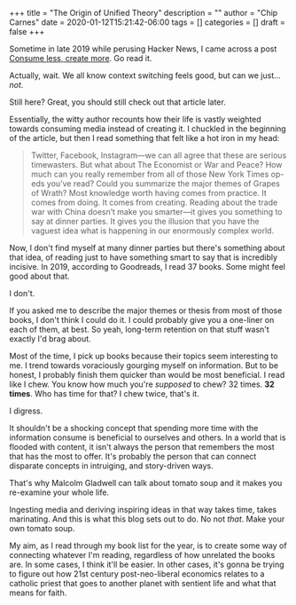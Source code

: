 +++
title = "The Origin of Unified Theory"
description = ""
author = "Chip Carnes"
date = 2020-01-12T15:21:42-06:00
tags = []
categories = []
draft = false
+++

Sometime in late 2019 while perusing Hacker News, I came across a post [Consume less, create more](https://tjcx.me/posts/consumption-distraction/).  Go read it.

Actually, wait.  We all know context switching feels good, but can we just... _not_.

Still here? Great, you should still check out that article later.

Essentially, the witty author recounts how their life is vastly weighted towards consuming media instead of creating it.  I chuckled in the beginning of the article, but then I read something that felt like a hot iron in my head:

> Twitter, Facebook, Instagram—we can all agree that these are serious timewasters. But what about The Economist or War and Peace? How much can you really remember from all of those New York Times op-eds you’ve read? Could you summarize the major themes of Grapes of Wrath?
> Most knowledge worth having comes from practice. It comes from doing. It comes from creating. Reading about the trade war with China doesn’t make you smarter—it gives you something to say at dinner parties. It gives you the illusion that you have the vaguest idea what is happening in our enormously complex world.

Now, I don't find myself at many dinner parties but there's something about that idea, of reading just to have something smart to say that is incredibly incisive.  In 2019, according to Goodreads, I read 37 books.  Some might feel good about that.  

I don't.

If you asked me to describe the major themes or thesis from most of those books, I don't think I could do it. I could probably give you a one-liner on each of them, at best. So yeah, long-term retention on that stuff wasn't exactly I'd brag about.

Most of the time, I pick up books because their topics seem interesting to me.  I trend towards voraciously gourging myself on information.  But to be honest, I probably finish them quicker than would be most beneficial.  I read like I chew. You know how much you're _supposed_ to chew? 32 times. **32 times**.  Who has time for that? I chew twice, that's it.

I digress.

It shouldn't be a shocking concept that spending more time with the information consume is beneficial to ourselves and others.  In a world that is flooded with content, it isn't always the person that remembers the most that has the most to offer. It's probably the person that can connect disparate concepts in intruiging, and story-driven ways. 

That's why Malcolm Gladwell can talk about tomato soup and it makes you re-examine your whole life.

Ingesting media and deriving inspiring ideas in that way takes time, takes marinating.  And this is what this blog sets out to do. No not _that_.  Make your own tomato soup.

My aim, as I read through my book list for the year, is to create some way of connecting whatever I'm reading, regardless of how unrelated the books are. In some cases, I think it'll be easier.  In other cases, it's gonna be trying to figure out how 21st century post-neo-liberal economics relates to a catholic priest that goes to another planet with sentient life and what that means for faith.
